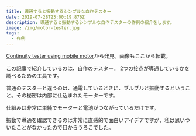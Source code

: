 ```yaml
---
title: 導通すると振動するシンプルな自作テスター
date: 2019-07-28T23:00:19.876Z
description: 導通すると振動するシンプルな自作テスターの作例の紹介をします。
image: /img/motor-tester.jpg
tags:
  - 作例
---
```

[Continuity tester using mobile motor](https://hackaday.io/project/164186-continuity-tester-using-mobile-motor)から発見。画像もここから転載。

この記事で紹介しているのは、自作のテスター。
2つの接点が導通しているかを調べるための工具です。

普通のテスターと違うのは、通電しているときに、ブルブルと振動するということ。その秘密は内部に仕込まれたモーターです。

仕組みは非常に単純でモーターと電池がつながっているだけです。

振動で導通を確認できるのは非常に直感的で面白いアイデアですが、私は思いついたことがなかったので目からうろこでした。
